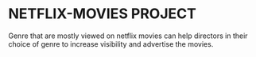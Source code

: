 # NETFLIX-MOVIES PROJECT
Genre  that are mostly viewed on netflix movies can help directors in their choice of genre to increase visibility and advertise the movies.
